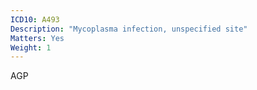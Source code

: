 ```yaml
---
ICD10: A493
Description: "Mycoplasma infection, unspecified site"
Matters: Yes
Weight: 1
---
```

AGP
